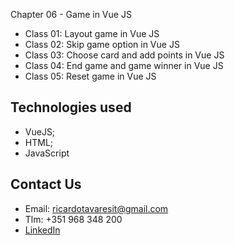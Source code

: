 Chapter 06 - Game in Vue JS

- Class 01: Layout game in Vue JS
- Class 02: Skip game option in Vue JS
- Class 03: Choose card and add points in Vue JS
- Class 04: End game and game winner in Vue JS
- Class 05: Reset game in Vue JS

## Technologies used

- VueJS;
- HTML;
- JavaScript

## Contact Us

- Email: ricardotavaresit@gmail.com
- Tlm: +351 968 348 200
- [LinkedIn](https://www.linkedin.com/in/ricardotavaresit/)
